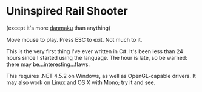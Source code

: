 ﻿Uninspired Rail Shooter
=======================
(except it's more
[danmaku](https://en.wikipedia.org/wiki/Shoot_'em_up#Bullet_hell_and_niche_appeal)
than anything)

Move mouse to play. Press ESC to exit. Not much to it.

This is the very first thing I've ever written in C#. It's been less than 24 
hours since I started using the language. The hour is late, so be warned: 
there may be...interesting...flaws.

This requires .NET 4.5.2 on Windows, as well as OpenGL-capable drivers. It may 
also work on Linux and OS X with Mono; try it and see.

